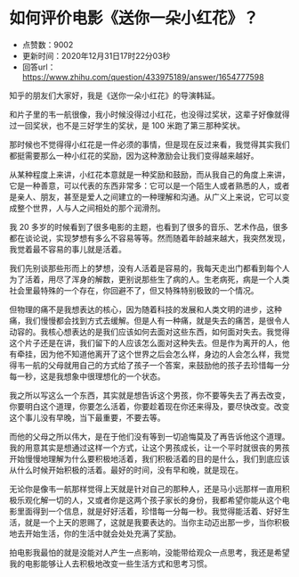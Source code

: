 # 如何评价电影《送你一朵小红花》？
- 点赞数：9002
- 更新时间：2020年12月31日17时22分03秒
- 回答url：https://www.zhihu.com/question/433975189/answer/1654777598
<body>
 <p data-pid="IBGljE4v">知乎的朋友们大家好，我是《送你一朵小红花》的导演韩延。</p>
 <p data-pid="EOS6_D6P">和片子里的韦一航很像，我小时候没得过小红花，也没得过奖状，这辈子好像就得过一回奖状，也不是三好学生的奖状，是 100 米跑了第三那种奖状。</p>
 <p data-pid="_LIrP7Yj">那时候也不觉得得小红花是一件必须的事情，但是现在反过来看，我觉得其实我们都挺需要那么一种小红花的奖励，因为这种激励会让我们变得越来越好。</p>
 <p data-pid="3kmJ7aiy">从某种程度上来讲，小红花本意就是一种奖励和鼓励，而从我自己的角度上来讲，它是一种善意，可以代表的东西非常多：它可以是一个陌生人或者熟悉的人，或者是亲人、朋友，甚至是爱人之间建立的一种理解和沟通。从广义上来说，它可以变成整个世界，人与人之间相处的那个润滑剂。</p>
 <p data-pid="b64iJIRa">我 20 多岁的时候看到了很多电影的主题，也看到了很多的音乐、艺术作品，很多都在谈论说，实现梦想有多么不容易等等。然而随着年龄越来越大，我突然发现，我觉着最不容易的事儿就是活着。</p>
 <p data-pid="D3bLUqu9">我们先别谈那些形而上的梦想，没有人活着是容易的，我每天走出门都看到每个人为了活着，用尽了浑身的解数，更别说那些生了病的人。生老病死，病是一个人类社会里最特殊的一个存在，你回避不了，但又特殊特别极致的一个情况。</p>
 <p data-pid="0ROsNM_s">但物理的痛不是我想表达的核心，因为随着科技的发展和人类文明的进步，这种痛，我们慢慢都会找到方式去缓解。但是人有一种痛，就是失去的痛苦，是很令人动容的。我核心想表达的是我们应该如何去面对这些东西，如何面对失去。我觉得这个片子还是在讲，我们留下的人应该怎么面对这种失去。但是作为离开的人，他有牵挂，因为他不知道他离开了这个世界之后会怎么样，身边的人会怎么样，我觉得韦一航的父母就用自己的方式给了孩子一个答案，来鼓励他的孩子去珍惜每一分每一秒，这是我想象中很理想化的一个状态。</p>
 <p data-pid="zaCAjdge">我之所以写这么一个东西，其实就是想告诉这个男孩，你不要等失去了再去改变，你要明白这个道理，你要怎么活着，你要趁着现在你还来得及，要尽快改变。改变这个事儿没有早晚，当下最重要，不要去等。</p>
 <p data-pid="A-pSmmNO">而他的父母之所以伟大，是在于他们没有等到一切追悔莫及了再告诉他这个道理。我的用意其实是想通过这样一个方式，让这个男孩成长，让一个平时就很丧的男孩开始慢慢地理解为什么要积极地活着，我们积极活着的目的是什么，我们到底应该从什么时候开始积极的活着。最好的时间，没有早和晚，就是现在。</p>
 <p data-pid="jdFRbx_T">无论你是像韦一航那样觉得上天就是针对自己的那种人，还是马小远那样一直用积极乐观化解一切的人，又或者你是这两个孩子家长的身份，我都希望你能从这个电影里面得到一个信息，就是好好活着，珍惜每一分每一秒。我觉得能活着、好好生活，就是一个上天的恩赐了，这就是我要表达的。当你主动迈出那一步，当你积极地去开始生活，你的生活中就会处处充满了奖励。</p>
 <p data-pid="gL_qHLR_">拍电影我最怕的就是没能对人产生一点影响，没能带给观众一点思考，我还是希望我的电影能够让人去积极地改变一些生活方式和思考习惯。</p>
</body>